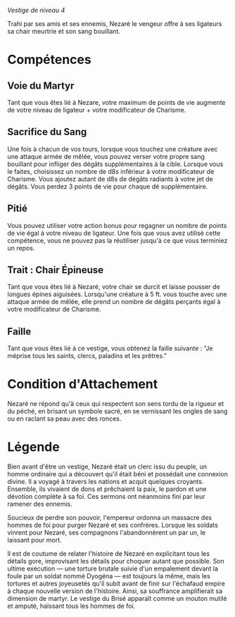 *Vestige de niveau 4*

Trahi par ses amis et ses ennemis, Nezaré le vengeur offre à ses ligateurs sa chair meurtrie et son sang bouillant.

# Compétences

## Voie du Martyr
Tant que vous êtes lié à Nezare, votre maximum de points de vie augmente de votre niveau de ligateur + votre modificateur de Charisme.

## Sacrifice du Sang
Une fois à chacun de vos tours, lorsque vous touchez une créature avec une attaque armée de mêlée, vous pouvez verser votre propre sang bouillant pour infliger des dégâts supplémentaires à la cible. Lorsque vous le faites, choisissez un nombre de d8s inférieur à votre modificateur de Charisme. Vous ajoutez autant de d8s de dégâts radiants à votre jet de dégâts. Vous perdez 3 points de vie pour chaque dé supplémentaire.

## Pitié
Vous pouvez utiliser votre action bonus pour regagner un nombre de points de vie égal à votre niveau de ligateur. Une fois que vous avez utilisé cette compétence, vous ne pouvez pas la réutiliser jusqu'à ce que vous terminiez un repos.

## Trait : Chair Épineuse
Tant que vous êtes lié à Nezaré, votre chair se durcit et laisse pousser de longues épines aiguisées. Lorsqu'une créature à 5 ft. vous touche avec une attaque armée de mêlée, elle prend un nombre de dégâts perçants égal à votre modificateur de Charisme.

## Faille
Tant que vous êtes lié à ce vestige, vous obtenez la faille suivante : "Je méprise tous les saints, clercs, paladins et les prêtres."

# Condition d'Attachement
Nezaré ne répond qu'à ceux qui respectent son sens tordu de la rigueur et du péché, en brisant un symbole sacré, en se vernissant les ongles de sang ou en raclant sa peau avec des ronces.

# Légende
Bien avant d'être un vestige, Nezaré était un clerc issu du peuple, un homme ordinaire qui a découvert qu'il était béni et possédait une connexion divine. Il a voyagé à travers les nations et acquit quelques croyants. Ensemble, ils vivaient de dons et prêchaient la paix, le pardon et une dévotion complète à sa foi. Ces sermons ont néanmoins fini par leur ramener des ennemis.

Soucieux de perdre son pouvoir, l'empereur ordonna un massacre des hommes de foi pour purger Nezaré et ses confrères. Lorsque les soldats vinrent pour Nezaré, ses compagnons l'abandonnèrent un par un, le laissant pour mort.

Il est de coutume de relater l'histoire de Nezaré en explicitant tous les détails gore, improvisant les détails pour choquer autant que possible. Son ultime exécution — une torture brutale suivie d'un empalement devant la foule par un soldat nommé Dyogéna — est toujours la même, mais les tortures et autres joyeusetés qu'il subit avant de finir sur l'échafaud empire à chaque nouvelle version de l'histoire. Ainsi, sa souffrance amplifierait sa dimension de martyr. Le vestige du Brisé apparaît comme un mouton mutilé et amputé, haïssant tous les hommes de foi.
